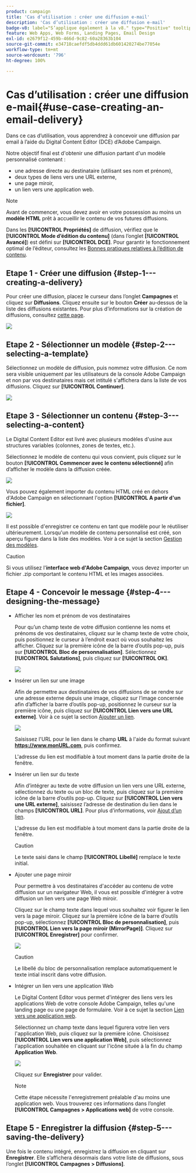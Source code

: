 ```yaml
---
product: campaign
title: 'Cas d’utilisation : créer une diffusion e-mail'
description: 'Cas d’utilisation : créer une diffusion e-mail'
badge-v8: label="S’applique également à la v8." type="Positive" tooltip="S’applique également à Campaign v8."
feature: Web Apps, Web Forms, Landing Pages, Email Design
exl-id: e2679f12-459b-466d-9c82-60a28363b104
source-git-commit: e34718caefdf5db4ddd61db601420274be77054e
workflow-type: tm+mt
source-wordcount: '796'
ht-degree: 100%

---
```


# Cas d’utilisation : créer une diffusion e-mail{#use-case-creating-an-email-delivery}



Dans ce cas d’utilisation, vous apprendrez à concevoir une diffusion par email à l’aide du Digital Content Editor (DCE) d’Adobe Campaign.

Notre objectif final est d&#39;obtenir une diffusion partant d&#39;un modèle personnalisé contenant :

* une adresse directe au destinataire (utilisant ses nom et prénom),
* deux types de liens vers une URL externe,
* une page miroir,
* un lien vers une application web.

>[!NOTE]
>
>Avant de commencer, vous devez avoir en votre possession au moins un **modèle HTML** prêt à accueillir le contenu de vos futures diffusions.
>
>Dans les **[!UICONTROL Propriétés]** de diffusion, vérifiez que le **[!UICONTROL Mode d’édition du contenu]** (dans l’onglet **[!UICONTROL Avancé]**) est défini sur **[!UICONTROL DCE]**. Pour garantir le fonctionnement optimal de l’éditeur, consultez les [Bonnes pratiques relatives à l’édition de contenu](content-editing-best-practices.md).

## Etape 1 - Créer une diffusion {#step-1---creating-a-delivery}

Pour créer une diffusion, placez le curseur dans l’onglet **Campagnes** et cliquez sur **Diffusions**. Cliquez ensuite sur le bouton **Créer** au-dessus de la liste des diffusions existantes. Pour plus d’informations sur la création de diffusions, consultez [cette page](../../delivery/using/about-email-channel.md).

![](assets/delivery_step_1.png)

## Etape 2 - Sélectionner un modèle {#step-2---selecting-a-template}

Sélectionnez un modèle de diffusion, puis nommez votre diffusion. Ce nom sera visible uniquement par les utilisateurs de la console Adobe Campaign et non par vos destinataires mais cet intitulé s&#39;affichera dans la liste de vos diffusions. Cliquez sur **[!UICONTROL Continuer]**.

![](assets/dce_delivery_model.png)

## Etape 3 - Sélectionner un contenu {#step-3---selecting-a-content}

Le Digital Content Editor est livré avec plusieurs modèles d&#39;usine aux structures variables (colonnes, zones de textes, etc.).

Sélectionnez le modèle de contenu qui vous convient, puis cliquez sur le bouton **[!UICONTROL Commencer avec le contenu sélectionné]** afin d’afficher le modèle dans la diffusion créée.

![](assets/dce_select_model.png)

Vous pouvez également importer du contenu HTML créé en dehors d&#39;Adobe Campaign en sélectionnant l&#39;option **[!UICONTROL A partir d&#39;un fichier]**.

![](assets/dce_select_from_file_template.png)

Il est possible d&#39;enregistrer ce contenu en tant que modèle pour le réutiliser ultérieurement. Lorsqu&#39;un modèle de contenu personnalisé est créé, son aperçu figure dans la liste des modèles. Voir à ce sujet la section [Gestion des modèles](template-management.md).

>[!CAUTION]
>
>Si vous utilisez l&#39;**interface web d&#39;Adobe Campaign**, vous devez importer un fichier .zip comportant le contenu HTML et les images associées.

## Etape 4 - Concevoir le message {#step-4---designing-the-message}

* Afficher les nom et prénom de vos destinataires

  Pour qu’un champ texte de votre diffusion contienne les noms et prénoms de vos destinataires, cliquez sur le champ texte de votre choix, puis positionnez le curseur à l’endroit exact où vous souhaitez les afficher. Cliquez sur la première icône de la barre d’outils pop-up, puis sur **[!UICONTROL Bloc de personnalisation]**. Sélectionnez **[!UICONTROL Salutations]**, puis cliquez sur **[!UICONTROL OK]**.

  ![](assets/dce_personalizationblock_greetings.png)

* Insérer un lien sur une image

  Afin de permettre aux destinataires de vos diffusions de se rendre sur une adresse externe depuis une image, cliquez sur l’image concernée afin d’afficher la barre d’outils pop-up, positionnez le curseur sur la première icône, puis cliquez sur **[!UICONTROL Lien vers une URL externe]**. Voir à ce sujet la section [Ajouter un lien](editing-content.md#adding-a-link).

  ![](assets/dce_externalpage.png)

  Saisissez l&#39;URL pour le lien dans le champ **URL** à l&#39;aide du format suivant **https://www.monURL.com**, puis confirmez.

  L&#39;adresse du lien est modifiable à tout moment dans la partie droite de la fenêtre.

* Insérer un lien sur du texte

  Afin d’intégrer au texte de votre diffusion un lien vers une URL externe, sélectionnez du texte ou un bloc de texte, puis cliquez sur la première icône de la barre d’outils pop-up. Cliquez sur **[!UICONTROL Lien vers une URL externe]**, saisissez l’adresse de destination du lien dans le champs **[!UICONTROL URL]**. Pour plus d’informations, voir [Ajout d’un lien](editing-content.md#adding-a-link).

  L&#39;adresse du lien est modifiable à tout moment dans la partie droite de la fenêtre.

  >[!CAUTION]
  >
  >Le texte saisi dans le champ **[!UICONTROL Libellé]** remplace le texte initial.

* Ajouter une page miroir

  Pour permettre à vos destinataires d&#39;accéder au contenu de votre diffusion sur un navigateur Web, il vous est possible d&#39;intégrer à votre diffusion un lien vers une page Web miroir.

  Cliquez sur le champ texte dans lequel vous souhaitez voir figurer le lien vers la page miroir. Cliquez sur la première icône de la barre d’outils pop-up, sélectionnez **[!UICONTROL Bloc de personnalisation]**, puis **[!UICONTROL Lien vers la page miroir (MirrorPage)]**. Cliquez sur **[!UICONTROL Enregistrer]** pour confirmer.

  ![](assets/dce_mirrorpage.png)

  >[!CAUTION]
  >
  >Le libellé du bloc de personnalisation remplace automatiquement le texte intial inscrit dans votre diffusion.

* Intégrer un lien vers une application Web

  Le Digital Content Editor vous permet d&#39;intégrer des liens vers les applications Web de votre console Adobe Campaign, telles qu&#39;une landing page ou une page de formulaire. Voir à ce sujet la section [Lien vers une application web](editing-content.md#link-to-a-web-application).

  Sélectionnez un champ texte dans lequel figurera votre lien vers l&#39;application Web, puis cliquez sur la première icône. Choisissez **[!UICONTROL Lien vers une application Web]**, puis sélectionnez l&#39;application souhaitée en cliquant sur l&#39;icône située à la fin du champ **Application Web**.

  ![](assets/dce_webapp.png)

  Cliquez sur **Enregistrer** pour valider.

  >[!NOTE]
  >
  >Cette étape nécessite l&#39;enregistrement préalable d&#39;au moins une application web. Vous trouverez ces informations dans l’onglet **[!UICONTROL Campagnes > Applications web]** de votre console.

## Etape 5 - Enregistrer la diffusion {#step-5---saving-the-delivery}

Une fois le contenu intégré, enregistrez la diffusion en cliquant sur **Enregistrer**. Elle s’affichera désormais dans votre liste de diffusions, sous l’onglet **[!UICONTROL Campagnes > Diffusions]**.
